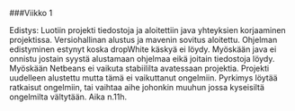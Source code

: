 ﻿###Viikko 1
 
 
Edistys: Luotiin projekti tiedostoja ja aloitettiin java yhteyksien korjaaminen projektissa. Versiohallinan alustus ja mavenin sovitus aloitettu. Ohjelman edistyminen estynyt koska dropWhite käskyä ei löydy. Myöskään java ei onnistu jostain syystä alustamaan ohjelmaa eikä joitain tiedostoja löydy. Myöskään Netbeans ei vaikuta stabiililta avatessaan projektia. Projekti uudelleen alustettu mutta tämä ei vaikuttanut ongelmiin. Pyrkimys löytää ratkaisut ongelmiin, tai vaihtaa aihe johonkin muuhun jossa kyseisiltä ongelmilta vältytään.
Aika n.11h.
